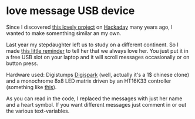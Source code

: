 # love message USB device

Since I discovered [this lovely project](https://hackaday.com/2013/06/22/heart-shaped-project-takes-no-shortcuts/) on [Hackaday](https://hackaday.com/) many years ago, I wanted to make somenthing similar an my own.

Last year my stepdaughter left us to study on a different continent. So I made [this little reminder](https://www.youtube.com/watch?v=wpCfdtLyOdg) to tell her that we always love her. You just put it in a free USB slot on your laptop and it will scroll messages occasionally or on button press.

Hardware used: Digistumps [Digispark](http://digistump.com/products/1) (well, actually it's a 1$ chinese clone) and a monochrome 8x8 LED matrix driven by an HT16K33 controller (something like [this](https://learn.adafruit.com/adafruit-led-backpack/1-2-8x8-matrix)).

As you can read in the code, I replaced the messages with just her name and a heart symbol. If you want different messages just comment in or out the various text-variables.


